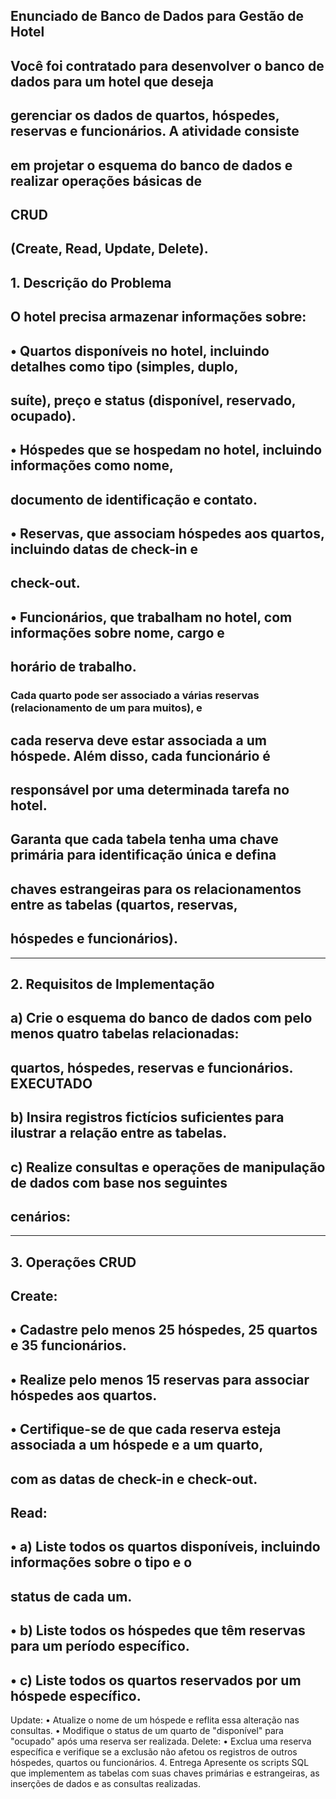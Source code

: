 ## Enunciado de Banco de Dados para Gestão de Hotel
## Você foi contratado para desenvolver o banco de dados para um hotel que deseja
## gerenciar os dados de quartos, hóspedes, reservas e funcionários. A atividade consiste
## em projetar o esquema do banco de dados e realizar operações básicas de 
## CRUD
## (Create, Read, Update, Delete).


## 1. Descrição do Problema
## O hotel precisa armazenar informações sobre:
## • Quartos disponíveis no hotel, incluindo detalhes como tipo (simples, duplo,
## suíte), preço e status (disponível, reservado, ocupado).
## • Hóspedes que se hospedam no hotel, incluindo informações como nome,
## documento de identificação e contato.
## • Reservas, que associam hóspedes aos quartos, incluindo datas de check-in e
## check-out.
## • Funcionários, que trabalham no hotel, com informações sobre nome, cargo e
## horário de trabalho.
### Cada quarto pode ser associado a várias reservas (relacionamento de um para muitos), e
## cada reserva deve estar associada a um hóspede. Além disso, cada funcionário é
## responsável por uma determinada tarefa no hotel.
## Garanta que cada tabela tenha uma chave primária para identificação única e defina
## chaves estrangeiras para os relacionamentos entre as tabelas (quartos, reservas,
## hóspedes e funcionários).

----------

## 2. Requisitos de Implementação
## a) Crie o esquema do banco de dados com pelo menos quatro tabelas relacionadas:
## quartos, hóspedes, reservas e funcionários. EXECUTADO
## b) Insira registros fictícios suficientes para ilustrar a relação entre as tabelas.
## c) Realize consultas e operações de manipulação de dados com base nos seguintes
## cenários:

-------
## 3. Operações CRUD
## Create:
## • Cadastre pelo menos 25 hóspedes, 25 quartos e 35 funcionários.
## • Realize pelo menos 15 reservas para associar hóspedes aos quartos.
## • Certifique-se de que cada reserva esteja associada a um hóspede e a um quarto,
## com as datas de check-in e check-out.
## Read:
## • a) Liste todos os quartos disponíveis, incluindo informações sobre o tipo e o
## status de cada um.
## • b) Liste todos os hóspedes que têm reservas para um período específico.
## • c) Liste todos os quartos reservados por um hóspede específico.
Update:
• Atualize o nome de um hóspede e reflita essa alteração nas consultas.
• Modifique o status de um quarto de "disponível" para "ocupado" após uma
reserva ser realizada.
Delete:
• Exclua uma reserva específica e verifique se a exclusão não afetou os registros
de outros hóspedes, quartos ou funcionários.
4. Entrega
Apresente os scripts SQL que implementem as tabelas com suas chaves primárias e
estrangeiras, as inserções de dados e as consultas realizadas.